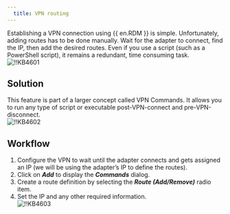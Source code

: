 ```yaml
---
  title: VPN routing
---
```

Establishing a VPN connection using {{ en.RDM }} is simple. Unfortunately, adding routes has to be done manually. Wait for the adapter to connect, find the IP, then add the desired routes. Even if you use a script (such as a PowerShell script), it remains a redundant, time consuming task.  
![!!KB4601](https://webdevolutions.azureedge.net/docs/en/kb/KB4601.png)

## Solution

This feature is part of a larger concept called VPN Commands. It allows you to run any type of script or executable post-VPN-connect and pre-VPN-disconnect.  
![!!KB4602](https://webdevolutions.azureedge.net/docs/en/kb/KB4602.png)

## Workflow

1. Configure the VPN to wait until the adapter connects and gets assigned an IP (we will be using the adapter’s IP to define the routes).
1. Click on ***Add*** to display the ***Commands*** dialog.
1. Create a route definition by selecting the ***Route (Add/Remove)*** radio item.
1. Set the IP and any other required information.  
![!!KB4603](https://webdevolutions.azureedge.net/docs/en/kb/KB4603.png)
